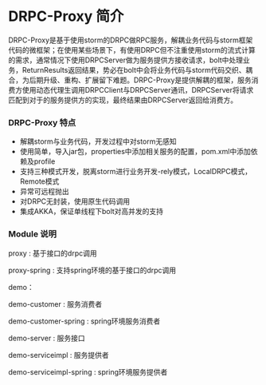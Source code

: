 # DRPC-Proxy 简介
DRPC-Proxy是基于使用storm的DRPC做RPC服务，解耦业务代码与storm框架代码的微框架；在使用某些场景下，有使用DRPC但不注重使用storm的流式计算的需求，通常情况下使用DRPCServer做为服务提供方接收请求，bolt中处理业务，ReturnResults返回结果，势必在bolt中会将业务代码与storm代码交织、耦合，为后期升级、重构、扩展留下难题。DRPC-Proxy是提供解耦的框架，服务消费方使用动态代理生调用DRPCClient与DRPCServer通讯，DRPCServer将请求匹配到对于的服务提供方的实现，最终结果由DRPCServer返回给消费方。
### DRPC-Proxy 特点
* 解耦storm与业务代码，开发过程中对storm无感知
* 使用简单，导入jar包，properties中添加相关服务的配置，pom.xml中添加依赖及profile
* 支持三种模式开发，脱离storm进行业务开发-rely模式，LocalDRPC模式，Remote模式
* 异常可远程抛出
* 对DRPC无封装，使用原生代码调用
* 集成AKKA，保证单线程下bolt对高并发的支持

### Module 说明

proxy : 基于接口的drpc调用

proxy-spring : 支持spring环境的基于接口的drpc调用

demo：

demo-customer : 服务消费者

demo-customer-spring : spring环境服务消费者

demo-server : 服务接口

demo-serviceimpl : 服务提供者

demo-serviceimpl-spring : spring环境服务提供者




